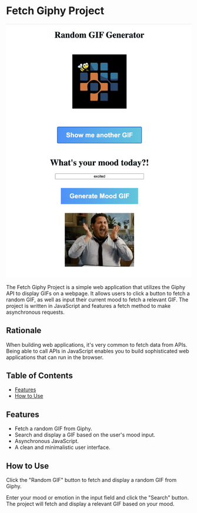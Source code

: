 # Fetch Giphy Project

![Fetch Giphy Webpage](/docs/fetch-giphy.png)

The Fetch Giphy Project is a simple web application that utilizes the Giphy API to display GIFs on a webpage. It allows users to click a button to fetch a random GIF, as well as input their current mood to fetch a relevant GIF. The project is written in JavaScript and features a fetch method to make asynchronous requests.

## Rationale

When building web applications, it's very common to fetch data from APIs. Being able to call APIs in JavaScript enables you to build sophisticated web applications that can run in the browser.

## Table of Contents

- [Features](#features)
- [How to Use](#how-to-use)

## Features

- Fetch a random GIF from Giphy.
- Search and display a GIF based on the user's mood input.
- Asynchronous JavaScript.
- A clean and minimalistic user interface.

## How to Use

Click the "Random GIF" button to fetch and display a random GIF from Giphy.

Enter your mood or emotion in the input field and click the "Search" button. The project will fetch and display a relevant GIF based on your mood.
